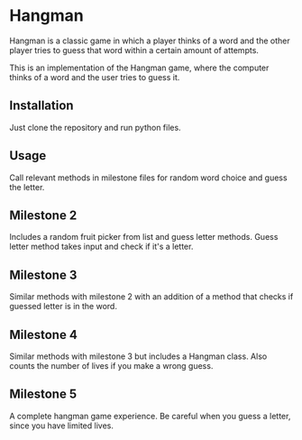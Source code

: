 # Hangman
Hangman is a classic game in which a player thinks of a word and the other player tries to guess that word within a certain amount of attempts.

This is an implementation of the Hangman game, where the computer thinks of a word and the user tries to guess it. 

## Installation
Just clone the repository and run python files.

## Usage
Call relevant methods in milestone files for random word choice and guess the letter.

## Milestone 2
Includes a random fruit picker from list and guess letter methods. Guess letter method takes input and check if it's a letter.

## Milestone 3
Similar methods with milestone 2 with an addition of a method that checks if guessed letter is in the word.

## Milestone 4
Similar methods with milestone 3 but includes a Hangman class. Also counts the number of lives if you make a wrong guess.

## Milestone 5
A complete hangman game experience. Be careful when you guess a letter, since you have limited lives.